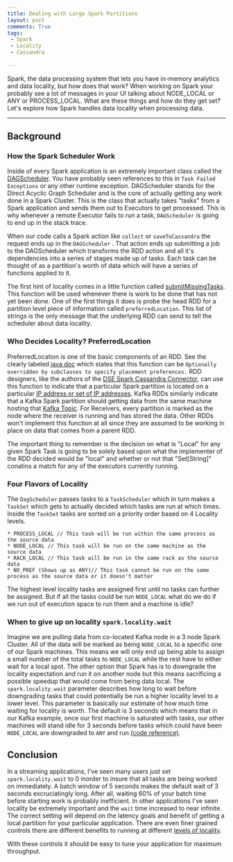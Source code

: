 ```yaml
---
title: Dealing with Large Spark Partitions
layout: post
comments: True
tags:
 - Spark
 - Locality
 - Cassandra
 
---
```


Spark, the data processing system that lets you have in-memory analytics and data locality, but how
does that work? When working on Spark your probably see a lot of messages in your UI talking about 
NODE_LOCAL or ANY or PROCESS_LOCAL. What are these things and how do they get set? Let's explore how 
Spark handles data locality when processing data.

---

## Background

### How the Spark Scheduler Work

Inside of every Spark application is an extremely important class called the [DAGScheduler](https://github.com/apache/spark/blob/master/core/src/main/scala/org/apache/spark/scheduler/DAGScheduler.scala). 
You have probably seen references to this in `Task Failed Exceptions` or any other runtime exception. 
DAGScheduler stands for the Direct Acyclic Graph Scheduler and is the core of actually getting any 
work done in a Spark Cluster. This is the class that actually takes "tasks" from a Spark application 
and sends them out to Executors to get processed. This is why whenever a remote Executor fails to run a 
task, `DAGScheduler` is going to end up in the stack trace.

When our code calls a Spark action like `collect` or `saveToCassandra` the request ends up in the 
`DAGScheduler` . That action ends up submitting a job to the DAGScheduler which transforms the RDD
action and all it's dependencies into a series of stages made up of tasks. Each task can be 
thought of as a partition's worth of data which will have a series of functions applied to it.

The first hint of locality comes in a little function called [submitMissingTasks](https://github.com/apache/spark/blob/aba9492d25e285d00033c408e9bfdd543ee12f72/core/src/main/scala/org/apache/spark/scheduler/DAGScheduler.scala#L960). This
function will be used whenever there is work to be done that has not yet been done. One of the first
things it does is probe the head RDD for a partition level piece of information called `preferredLocation`. 
This list of strings is the only message that the underlying RDD can send to tell the scheduler
about data locality.

### Who Decides Locality? PreferredLocation

PreferredLocation is one of the basic components of an RDD. See the clearly labeled [java doc](https://github.com/apache/spark/blob/aba9492d25e285d00033c408e9bfdd543ee12f72/core/src/main/scala/org/apache/spark/rdd/RDD.scala#L137)
which states that this function can be ```Optionally overridden by subclasses to specify placement preferences.``` RDD 
designers, like the authors of the [DSE Spark Cassandra Connector](https://github.com/datastax/spark-cassandra-connector), can use this function to indicate that a particular Spark
partition is located on a particular [IP address or set of IP addresses](https://github.com/datastax/spark-cassandra-connector/blob/master/spark-cassandra-connector/src/main/scala/com/datastax/spark/connector/rdd/CassandraTableScanRDD.scala#L284-L285). 
Kafka RDDs similarly indicate that a Kafka Spark partition should getting data from the same machine hosting
that [Kafka Topic](https://github.com/apache/spark/blob/823baca2cb8edb62885af547d3511c9e8923cefd/external/kafka-0-10-sql/src/main/scala/org/apache/spark/sql/kafka010/KafkaSourceRDD.scala#L118-L121). For 
Receivers, every partition is marked as the node where the receiver is running and has stored the data. Other RDDs
won't implement this function at all since they are assumed to be working in place on data that comes from a parent RDD.   

The important thing to remember is the decision on what is "Local" for any given Spark Task is going to be solely based upon 
what the implementer of the RDD decided would be "local" and whether or not that "Set\[String\]" conatins a match
for any of the executors currently running.

### Four Flavors of Locality 

The `DagScheduler` passes tasks to a `TaskScheduler` which in turn makes a `TaskSet` which gets to
actually decided which tasks are run at which times.  Inside the `TaskSet` tasks are sorted on a
priority order based on 4 Locality levels. 
    
    * PROCESS_LOCAL // This task will be run within the same process as the source data
    * NODE_LOCAL // This task will be run on the same machine as the source data
    * RACK_LOCAL // This task will be run in the same rack as the source data
    * NO_PREF (Shows up as ANY)// This task cannot be run on the same process as the source data or it doesn't matter 
    
The highest level locality tasks are assigned first until no tasks can further be assigned. But if all the tasks
could be run `NODE_LOCAL` what do we do if we run out of execution space to run them and a machine is idle? 

### When to give up on locality `spark.locality.wait`

Imagine we are pulling data from co-located Kafka node in a 3 node Spark Cluster. All of the data 
will be marked as being `NODE_LOCAL` to a specific one of our Spark machines. This means we will
only end up being able to assign a small number of the total tasks to `NODE_LOCAL` while the rest have to
either wait for a local spot. The other option that Spark has is to downgrade the locality expectation and 
run it on another node but this means sacrificing a possible speedup that would come from being data local. 
The `spark.locality.wait` parameter describes how long to wait before downgrading tasks that could 
potentially be run a higher locality level to a lower level. This parameter is basically our estimate of how
much time waiting for locality is worth. The default is 3 seconds which
means that in our Kafka example, once our first machine is saturated with tasks, our other machines will
stand idle for 3 seconds before tasks which could have been `NODE_LOCAL` are downgraded to `ANY` and
run [(code reference)](https://github.com/apache/spark/blob/823baca2cb8edb62885af547d3511c9e8923cefd/core/src/main/scala/org/apache/spark/scheduler/TaskSetManager.scala#L579-L585).

## Conclusion

In a streaming applications, I've seen many users just set `spark.locality.wait` to 0 inorder to insure
that all tasks are being worked on immediately. A batch window of 5 seconds makes the default wait of 3 
seconds excruciatingly long. After all, waiting 60% of your batch time before starting work is probably
 inefficient.  In other applications I've seen locality be extremely important and the `wait` time 
 increased to near infinite. The correct setting will depend on the latency goals and benefit 
 of getting a local partition for your particular application. There are even finer grained controls there
 are different benefits to running at different [levels of locality](http://spark.apache.org/docs/latest/configuration.html).

With these controls it should be easy to tune your application for maximum throughput.

